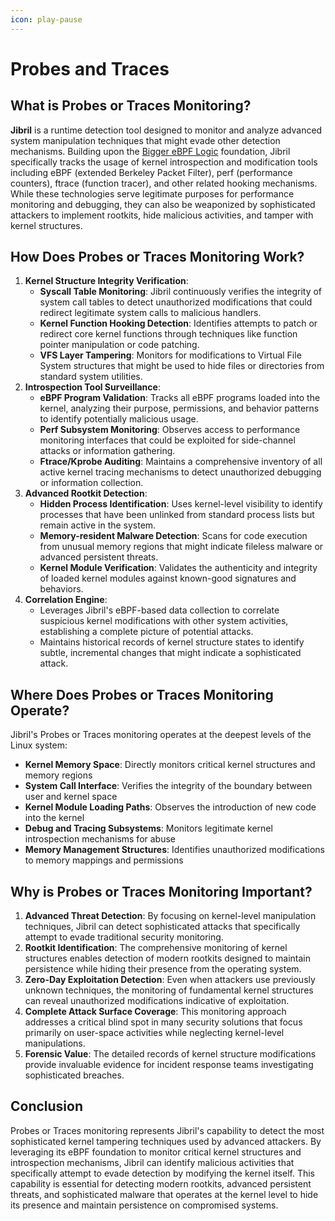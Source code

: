 ```yaml
---
icon: play-pause
---
```


# Probes and Traces

## What is Probes or Traces Monitoring?

**Jibril** is a runtime detection tool designed to monitor and analyze advanced system manipulation techniques that might evade other detection mechanisms. Building upon the [Bigger eBPF Logic](bigger_ebpf_logic.md) foundation, Jibril specifically tracks the usage of kernel introspection and modification tools including eBPF (extended Berkeley Packet Filter), perf (performance counters), ftrace (function tracer), and other related hooking mechanisms. While these technologies serve legitimate purposes for performance monitoring and debugging, they can also be weaponized by sophisticated attackers to implement rootkits, hide malicious activities, and tamper with kernel structures.

## How Does Probes or Traces Monitoring Work?

1. **Kernel Structure Integrity Verification**:
   * **Syscall Table Monitoring**: Jibril continuously verifies the integrity of system call tables to detect unauthorized modifications that could redirect legitimate system calls to malicious handlers.
   * **Kernel Function Hooking Detection**: Identifies attempts to patch or redirect core kernel functions through techniques like function pointer manipulation or code patching.
   * **VFS Layer Tampering**: Monitors for modifications to Virtual File System structures that might be used to hide files or directories from standard system utilities.
2. **Introspection Tool Surveillance**:
   * **eBPF Program Validation**: Tracks all eBPF programs loaded into the kernel, analyzing their purpose, permissions, and behavior patterns to identify potentially malicious usage.
   * **Perf Subsystem Monitoring**: Observes access to performance monitoring interfaces that could be exploited for side-channel attacks or information gathering.
   * **Ftrace/Kprobe Auditing**: Maintains a comprehensive inventory of all active kernel tracing mechanisms to detect unauthorized debugging or information collection.
3. **Advanced Rootkit Detection**:
   * **Hidden Process Identification**: Uses kernel-level visibility to identify processes that have been unlinked from standard process lists but remain active in the system.
   * **Memory-resident Malware Detection**: Scans for code execution from unusual memory regions that might indicate fileless malware or advanced persistent threats.
   * **Kernel Module Verification**: Validates the authenticity and integrity of loaded kernel modules against known-good signatures and behaviors.
4. **Correlation Engine**:
   * Leverages Jibril's eBPF-based data collection to correlate suspicious kernel modifications with other system activities, establishing a complete picture of potential attacks.
   * Maintains historical records of kernel structure states to identify subtle, incremental changes that might indicate a sophisticated attack.

## Where Does Probes or Traces Monitoring Operate?

Jibril's Probes or Traces monitoring operates at the deepest levels of the Linux system:

* **Kernel Memory Space**: Directly monitors critical kernel structures and memory regions
* **System Call Interface**: Verifies the integrity of the boundary between user and kernel space
* **Kernel Module Loading Paths**: Observes the introduction of new code into the kernel
* **Debug and Tracing Subsystems**: Monitors legitimate kernel introspection mechanisms for abuse
* **Memory Management Structures**: Identifies unauthorized modifications to memory mappings and permissions

## Why is Probes or Traces Monitoring Important?

1. **Advanced Threat Detection**: By focusing on kernel-level manipulation techniques, Jibril can detect sophisticated attacks that specifically attempt to evade traditional security monitoring.
2. **Rootkit Identification**: The comprehensive monitoring of kernel structures enables detection of modern rootkits designed to maintain persistence while hiding their presence from the operating system.
3. **Zero-Day Exploitation Detection**: Even when attackers use previously unknown techniques, the monitoring of fundamental kernel structures can reveal unauthorized modifications indicative of exploitation.
4. **Complete Attack Surface Coverage**: This monitoring approach addresses a critical blind spot in many security solutions that focus primarily on user-space activities while neglecting kernel-level manipulations.
5. **Forensic Value**: The detailed records of kernel structure modifications provide invaluable evidence for incident response teams investigating sophisticated breaches.

## Conclusion

Probes or Traces monitoring represents Jibril's capability to detect the most sophisticated kernel tampering techniques used by advanced attackers. By leveraging its eBPF foundation to monitor critical kernel structures and introspection mechanisms, Jibril can identify malicious activities that specifically attempt to evade detection by modifying the kernel itself. This capability is essential for detecting modern rootkits, advanced persistent threats, and sophisticated malware that operates at the kernel level to hide its presence and maintain persistence on compromised systems.
